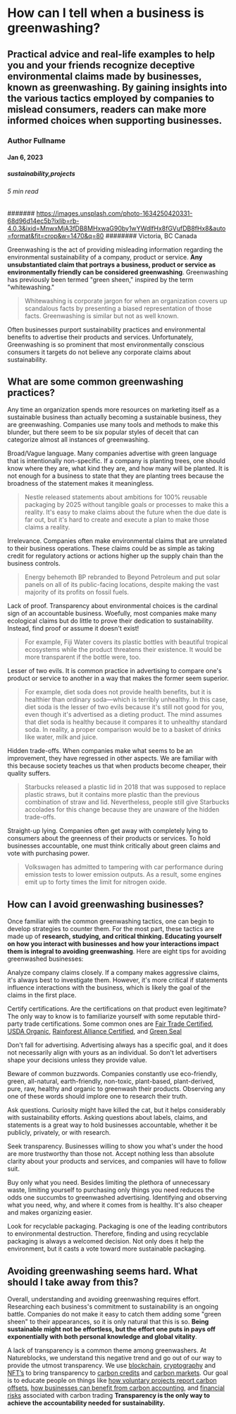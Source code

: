 # How can I tell when a business is greenwashing?
## Practical advice and real-life examples to help you and your friends recognize deceptive environmental claims made by businesses, known as greenwashing. By gaining insights into the various tactics employed by companies to mislead consumers, readers can make more informed choices when supporting businesses.
### Author Fullname
#### Jan 6, 2023
##### sustainability,projects
###### 5 min read
####### https://images.unsplash.com/photo-1634250420331-68d96d14ec5b?ixlib=rb-4.0.3&ixid=MnwxMjA3fDB8MHxwaG90by1wYWdlfHx8fGVufDB8fHx8&auto=format&fit=crop&w=1470&q=80
######## Victoria, BC Canada

Greenwashing is the act of providing misleading information regarding the environmental sustainability of a company, product or service. **Any unsubstantiated claim that portrays a business, product or service as environmentally friendly can be considered greenwashing**. Greenwashing has previously been termed "green sheen," inspired by the term "whitewashing."

> Whitewashing is corporate jargon for when an organization covers up scandalous facts by presenting a biased representation of those facts. Greenwashing is similar but not as well known.

Often businesses purport sustainability practices and environmental benefits to advertise their products and services. Unfortunately, Greenwashing is so prominent that most environmentally conscious consumers it targets do not believe any corporate claims about sustainability.

## What are some common greenwashing practices?

Any time an organization spends more resources on marketing itself as a sustainable business than actually becoming a sustainable business, they are greenwashing. Companies use many tools and methods to make this blunder, but there seem to be six popular styles of deceit that can categorize almost all instances of greenwashing.

Broad/Vague language.
Many companies advertise with green language that is intentionally non-specific. If a company is planting trees, one should know where they are, what kind they are, and how many will be planted. It is not enough for a business to state that they are planting trees because the broadness of the statement makes it meaningless.

> Nestle released statements about ambitions for 100% reusable packaging by 2025 without tangible goals or processes to make this a reality. It's easy to make claims about the future when the due date is far out, but it's hard to create and execute a plan to make those claims a reality.

Irrelevance.
Companies often make environmental claims that are unrelated to their business operations. These claims could be as simple as taking credit for regulatory actions or actions higher up the supply chain than the business controls.

> Energy behemoth BP rebranded to Beyond Petroleum and put solar panels on all of its public-facing locations, despite making the vast majority of its profits on fossil fuels.

Lack of proof.
Transparency about environmental choices is the cardinal sign of an accountable business. Woefully, most companies make many ecological claims but do little to prove their dedication to sustainability. Instead, find proof or assume it doesn't exist!

> For example, Fiji Water covers its plastic bottles with beautiful tropical ecosystems while the product threatens their existence. It would be more transparent if the bottle were, too.

Lesser of two evils.
It is common practice in advertising to compare one's product or service to another in a way that makes the former seem superior.

> For example, diet soda does not provide health benefits, but it is healthier than ordinary soda—which is terribly unhealthy. In this case, diet soda is the lesser of two evils because it's still not good for you, even though it's advertised as a dieting product. The mind assumes that diet soda is healthy because it compares it to unhealthy standard soda. In reality, a proper comparison would be to a basket of drinks like water, milk and juice.

Hidden trade-offs.
When companies make what seems to be an improvement, they have regressed in other aspects. We are familiar with this because society teaches us that when products become cheaper, their quality suffers.

> Starbucks released a plastic lid in 2018 that was supposed to replace plastic straws, but it contains more plastic than the previous combination of straw and lid. Nevertheless, people still give Starbucks accolades for this change because they are unaware of the hidden trade-offs.

Straight-up lying.
Companies often get away with completely lying to consumers about the greenness of their products or services. To hold businesses accountable, one must think critically about green claims and vote with purchasing power.

> Volkswagen has admitted to tampering with car performance during emission tests to lower emission outputs. As a result, some engines emit up to forty times the limit for nitrogen oxide.

## How can I avoid greenwashing businesses?

Once familiar with the common greenwashing tactics, one can begin to develop strategies to counter them. For the most part, these tactics are made up of **research, studying, and critical thinking. Educating yourself on how you interact with businesses and how your interactions impact them is integral to avoiding greenwashing**. Here are eight tips for avoiding greenwashed businesses:

Analyze company claims closely.
If a company makes aggressive claims, it's always best to investigate them. However, it's more critical if statements influence interactions with the business, which is likely the goal of the claims in the first place.

Certify certifications.
Are the certifications on that product even legitimate? The only way to know is to familiarize yourself with some reputable third-party trade certifications. Some common ones are [Fair Trade Certified](https://www.fairtradecertified.org/), [USDA Organic](https://www.usda.gov/topics/organic), [Rainforest Alliance Certified](https://www.scsglobalservices.com/services/rainforest-alliance-certification), and [Green Seal](https://greenseal.org/splash/)  

Don't fall for advertising.
Advertising always has a specific goal, and it does not necessarily align with yours as an individual. So don't let advertisers shape your decisions unless they provide value.

Beware of common buzzwords.
Companies constantly use eco-friendly, green, all-natural, earth-friendly, non-toxic, plant-based, plant-derived, pure, raw, healthy and organic to greenwash their products. Observing any one of these words should implore one to research their truth.

Ask questions.
Curiosity might have killed the cat, but it helps considerably with sustainability efforts. Asking questions about labels, claims, and statements is a great way to hold businesses accountable, whether it be publicly, privately, or with research.

Seek transparency.
Businesses willing to show you what's under the hood are more trustworthy than those not. Accept nothing less than absolute clarity about your products and services, and companies will have to follow suit.

Buy only what you need.
Besides limiting the plethora of unnecessary waste, limiting yourself to purchasing only things you need reduces the odds one succumbs to greenwashed advertising. Identifying and observing what you need, why, and where it comes from is healthy. It's also cheaper and makes organizing easier.

Look for recyclable packaging.
Packaging is one of the leading contributors to environmental destruction. Therefore, finding and using recyclable packaging is always a welcomed decision. Not only does it help the environment, but it casts a vote toward more sustainable packaging.

## Avoiding greenwashing seems hard. What should I take away from this?

Overall, understanding and avoiding greenwashing requires effort. Researching each business's commitment to sustainability is an ongoing battle. Companies do not make it easy to catch them adding some "green sheen" to their appearances, so it is only natural that this is so. **Being sustainable might not be effortless, but the effort one puts in pays off exponentially with both personal knowledge and global vitality**.

A lack of transparency is a common theme among greenwashers. At Natureblocks, we understand this negative trend and go out of our way to provide the utmost transparency. We use [blockchain](https://natureblocks.com/blog/what-is-blockchain), [cryptography](https://natureblocks.com/blog/what-is-cryptography) and [NFT’s](https://natureblocks.com/blog/what-is-an-nft) to bring transparency to [carbon credits](https://natureblocks.com/blog/what-are-carbon-credits) and [carbon markets](https://natureblocks.com/blog/what-are-carbon-markets). Our goal is to educate people on things like [how voluntary projects report carbon offsets](https://natureblocks.com/blog/how-do-voluntary-projects-report-carbon-offsets), [how businesses can benefit from carbon accounting](https://natureblocks.com/blog/how-can-businesses-benefit-from-carbon-accounting), and [financial risks](https://natureblocks.com/blog/what-are-financial-risks) associated with carbon trading **Transparency is the only way to achieve the accountability needed for sustainability.**
